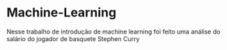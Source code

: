 # Machine-Learning
Nesse trabalho de introdução de machine learning foi feito uma análise do salário do jogador de basquete Stephen Curry
